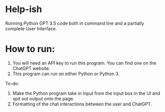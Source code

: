 # Help-ish

Running Python GPT 3.5 code both in command line and a partially complete User Interface.

# How to run:
1. You will need an API key to run this program. You can find one on the ChatGPT website.
2. This program can run on either Python or Python 3.

To-do:

1. Make the Python program take in input from the input box in the UI and spit out output onto the page.
2. Formatting of the chat interactions between the user and ChatGPT.

